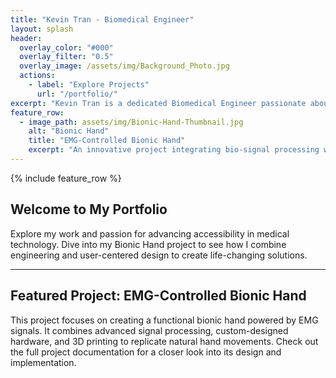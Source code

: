 ```yaml
---
title: "Kevin Tran - Biomedical Engineer"
layout: splash
header:
  overlay_color: "#000"
  overlay_filter: "0.5"
  overlay_image: /assets/img/Background_Photo.jpg
  actions:
    - label: "Explore Projects"
      url: "/portfolio/"
excerpt: "Kevin Tran is a dedicated Biomedical Engineer passionate about developing life-changing assistive technologies. With a strong foundation in signal processing, hardware design, and 3D modeling, Kevin specializes in crafting innovative solutions in prosthetics, medical instrumentation, and accessibility devices. Committed to collaboration and user-centered design, Kevin is driven to advance healthcare accessibility and improve lives through cutting-edge engineering."
feature_row:
  - image_path: assets/img/Bionic-Hand-Thumbnail.jpg
    alt: "Bionic Hand"
    title: "EMG-Controlled Bionic Hand"
    excerpt: "An innovative project integrating bio-signal processing with 3D modeling to enhance prosthetic hand functionality."
---
```


{% include feature_row %}

## Welcome to My Portfolio
Explore my work and passion for advancing accessibility in medical technology. Dive into my Bionic Hand project to see how I combine engineering and user-centered design to create life-changing solutions.

---

## Featured Project: EMG-Controlled Bionic Hand
This project focuses on creating a functional bionic hand powered by EMG signals. It combines advanced signal processing, custom-designed hardware, and 3D printing to replicate natural hand movements. Check out the full project documentation for a closer look into its design and implementation.
